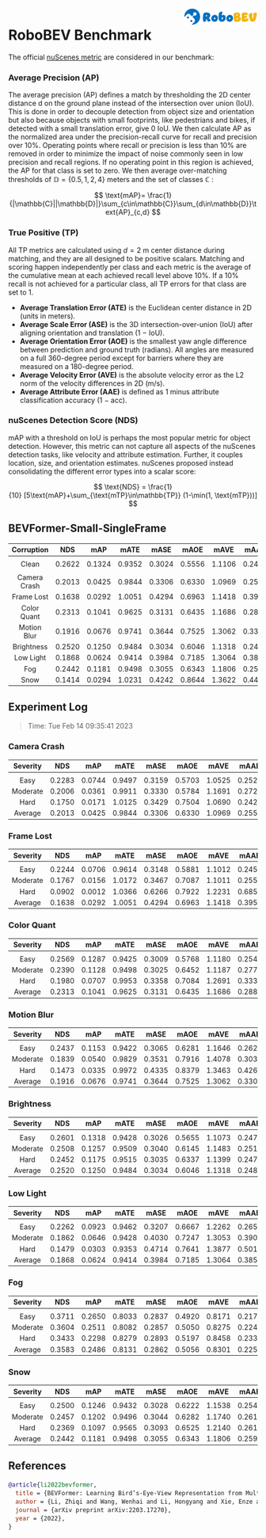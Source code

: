 <img src="../figs/logo2.png" align="right" width="30%">

# RoboBEV Benchmark

The official [nuScenes metric](https://www.nuscenes.org/object-detection/?externalData=all&mapData=all&modalities=Any) are considered in our benchmark:

### Average Precision (AP)

The average precision (AP) defines a match by thresholding the 2D center distance d on the ground plane instead of the intersection over union (IoU). This is done in order to decouple detection from object size and orientation but also because objects with small footprints, like pedestrians and bikes, if detected with a small translation error, give 0 IoU.
We then calculate AP as the normalized area under the precision-recall curve for recall and precision over 10%. Operating points where recall or precision is less than 10% are removed in order to minimize the impact of noise commonly seen in low precision and recall regions. If no operating point in this region is achieved, the AP for that class is set to zero. We then average over-matching thresholds of $\mathbb{D}=\{0.5, 1, 2, 4\}$ meters and the set of classes $\mathbb{C}$ :

$$
\text{mAP}= \frac{1}{|\mathbb{C}||\mathbb{D}|}\sum_{c\in\mathbb{C}}\sum_{d\in\mathbb{D}}\text{AP}_{c,d}
$$

### True Positive (TP)

All TP metrics are calculated using $d=2$ m center distance during matching, and they are all designed to be positive scalars. Matching and scoring happen independently per class and each metric is the average of the cumulative mean at each achieved recall level above 10%. If a 10% recall is not achieved for a particular class, all TP errors for that class are set to 1. 

- **Average Translation Error (ATE)** is the Euclidean center distance in 2D (units in meters). 
- **Average Scale Error (ASE)** is the 3D intersection-over-union (IoU) after aligning orientation and translation (1 − IoU).
- **Average Orientation Error (AOE)** is the smallest yaw angle difference between prediction and ground truth (radians). All angles are measured on a full 360-degree period except for barriers where they are measured on a 180-degree period.
- **Average Velocity Error (AVE)** is the absolute velocity error as the L2 norm of the velocity differences in 2D (m/s).
- **Average Attribute Error (AAE)** is defined as 1 minus attribute classification accuracy (1 − acc).

### nuScenes Detection Score (NDS)
mAP with a threshold on IoU is perhaps the most popular metric for object detection. However, this metric can not capture all aspects of the nuScenes detection tasks, like velocity and attribute estimation. Further, it couples location, size, and orientation estimates. nuScenes proposed instead consolidating the different error types into a scalar score:

$$
\text{NDS} = \frac{1}{10} [5\text{mAP}+\sum_{\text{mTP}\in\mathbb{TP}} (1-\min(1, \text{mTP}))]
$$

## BEVFormer-Small-SingleFrame

| **Corruption** | **NDS** | **mAP** | **mATE** | **mASE** | **mAOE** | **mAVE** | **mAAE** |
| :------------: | :-----: | :-----: | :------: | :------: | :------: | :------: | :------: |
|||||||||
| Clean | 0.2622    | 0.1324    | 0.9352     | 0.3024     | 0.5556     | 1.1106     | 0.2466     |
|||||||||
| Camera Crash | 0.2013    | 0.0425    | 0.9844     | 0.3306     | 0.6330     | 1.0969     | 0.2556     |
| Frame Lost | 0.1638    | 0.0292    | 1.0051     | 0.4294     | 0.6963     | 1.1418     | 0.3954     |
| Color Quant | 0.2313    | 0.1041    | 0.9625     | 0.3131     | 0.6435     | 1.1686     | 0.2882     |
| Motion Blur | 0.1916    | 0.0676    | 0.9741     | 0.3644     | 0.7525     | 1.3062     | 0.3307     |
| Brightness | 0.2520    | 0.1250    | 0.9484     | 0.3034     | 0.6046     | 1.1318     | 0.2486     |
| Low Light | 0.1868    | 0.0624    | 0.9414     | 0.3984     | 0.7185     | 1.3064     | 0.3859     |
| Fog | 0.2442    | 0.1181    | 0.9498     | 0.3055     | 0.6343     | 1.1806     | 0.2592     |
| Snow | 0.1414    | 0.0294    | 1.0231     | 0.4242     | 0.8644     | 1.3622     | 0.4444     |

## Experiment Log

>Time: Tue Feb 14 09:35:41 2023

### Camera Crash

| **Severity** | **NDS** | **mAP** | **mATE** | **mASE** | **mAOE** | **mAVE** | **mAAE** |
| :----------: | :-----: | :-----: | :------: | :------: | :------: | :------: | :------: |
|              |         |         |          |          |          |          |          |
|     Easy     | 0.2283    | 0.0744    | 0.9497     | 0.3159     | 0.5703     | 1.0525     | 0.2526     |
|   Moderate   | 0.2006    | 0.0361    | 0.9911     | 0.3330     | 0.5784     | 1.1691     | 0.2721     |
|     Hard     | 0.1750    | 0.0171    | 1.0125     | 0.3429     | 0.7504     | 1.0690     | 0.2422     |
|   Average    | 0.2013    | 0.0425    | 0.9844     | 0.3306     | 0.6330     | 1.0969     | 0.2556     |


### Frame Lost

| **Severity** | **NDS** | **mAP** | **mATE** | **mASE** | **mAOE** | **mAVE** | **mAAE** |
| :----------: | :-----: | :-----: | :------: | :------: | :------: | :------: | :------: |
|              |         |         |          |          |          |          |          |
|     Easy     | 0.2244    | 0.0706    | 0.9614     | 0.3148     | 0.5881     | 1.1012     | 0.2451     |
|   Moderate   | 0.1767    | 0.0156    | 1.0172     | 0.3467     | 0.7087     | 1.1011     | 0.2558     |
|     Hard     | 0.0902    | 0.0012    | 1.0366     | 0.6266     | 0.7922     | 1.2231     | 0.6852     |
|   Average    | 0.1638    | 0.0292    | 1.0051     | 0.4294     | 0.6963     | 1.1418     | 0.3954     |


### Color Quant

| **Severity** | **NDS** | **mAP** | **mATE** | **mASE** | **mAOE** | **mAVE** | **mAAE** |
| :----------: | :-----: | :-----: | :------: | :------: | :------: | :------: | :------: |
|              |         |         |          |          |          |          |          |
|     Easy     | 0.2569    | 0.1287    | 0.9425     | 0.3009     | 0.5768     | 1.1180     | 0.2540     |
|   Moderate   | 0.2390    | 0.1128    | 0.9498     | 0.3025     | 0.6452     | 1.1187     | 0.2770     |
|     Hard     | 0.1980    | 0.0707    | 0.9953     | 0.3358     | 0.7084     | 1.2691     | 0.3336     |
|   Average    | 0.2313    | 0.1041    | 0.9625     | 0.3131     | 0.6435     | 1.1686     | 0.2882     |


### Motion Blur

| **Severity** | **NDS** | **mAP** | **mATE** | **mASE** | **mAOE** | **mAVE** | **mAAE** |
| :----------: | :-----: | :-----: | :------: | :------: | :------: | :------: | :------: |
|              |         |         |          |          |          |          |          |
|     Easy     | 0.2437    | 0.1153    | 0.9422     | 0.3065     | 0.6281     | 1.1646     | 0.2624     |
|   Moderate   | 0.1839    | 0.0540    | 0.9829     | 0.3531     | 0.7916     | 1.4078     | 0.3035     |
|     Hard     | 0.1473    | 0.0335    | 0.9972     | 0.4335     | 0.8379     | 1.3463     | 0.4262     |
|   Average    | 0.1916    | 0.0676    | 0.9741     | 0.3644     | 0.7525     | 1.3062     | 0.3307     |


### Brightness

| **Severity** | **NDS** | **mAP** | **mATE** | **mASE** | **mAOE** | **mAVE** | **mAAE** |
| :----------: | :-----: | :-----: | :------: | :------: | :------: | :------: | :------: |
|              |         |         |          |          |          |          |          |
|     Easy     | 0.2601    | 0.1318    | 0.9428     | 0.3026     | 0.5655     | 1.1073     | 0.2476     |
|   Moderate   | 0.2508    | 0.1257    | 0.9509     | 0.3040     | 0.6145     | 1.1483     | 0.2512     |
|     Hard     | 0.2452    | 0.1175    | 0.9515     | 0.3035     | 0.6337     | 1.1399     | 0.2471     |
|   Average    | 0.2520    | 0.1250    | 0.9484     | 0.3034     | 0.6046     | 1.1318     | 0.2486     |


### Low Light

| **Severity** | **NDS** | **mAP** | **mATE** | **mASE** | **mAOE** | **mAVE** | **mAAE** |
| :----------: | :-----: | :-----: | :------: | :------: | :------: | :------: | :------: |
|              |         |         |          |          |          |          |          |
|     Easy     | 0.2262    | 0.0923    | 0.9462     | 0.3207     | 0.6667     | 1.2262     | 0.2659     |
|   Moderate   | 0.1862    | 0.0646    | 0.9428     | 0.4030     | 0.7247     | 1.3053     | 0.3901     |
|     Hard     | 0.1479    | 0.0303    | 0.9353     | 0.4714     | 0.7641     | 1.3877     | 0.5016     |
|   Average    | 0.1868    | 0.0624    | 0.9414     | 0.3984     | 0.7185     | 1.3064     | 0.3859     |


### Fog

| **Severity** | **NDS** | **mAP** | **mATE** | **mASE** | **mAOE** | **mAVE** | **mAAE** |
| :----------: | :-----: | :-----: | :------: | :------: | :------: | :------: | :------: |
|              |         |         |          |          |          |          |          |
|     Easy     | 0.3711    | 0.2650    | 0.8033     | 0.2837     | 0.4920     | 0.8171     | 0.2176     |
|   Moderate   | 0.3604    | 0.2511    | 0.8082     | 0.2857     | 0.5050     | 0.8275     | 0.2246     |
|     Hard     | 0.3433    | 0.2298    | 0.8279     | 0.2893     | 0.5197     | 0.8458     | 0.2332     |
|   Average    | 0.3583    | 0.2486    | 0.8131     | 0.2862     | 0.5056     | 0.8301     | 0.2251     |


### Snow

| **Severity** | **NDS** | **mAP** | **mATE** | **mASE** | **mAOE** | **mAVE** | **mAAE** |
| :----------: | :-----: | :-----: | :------: | :------: | :------: | :------: | :------: |
|              |         |         |          |          |          |          |          |
|     Easy     | 0.2500    | 0.1246    | 0.9432     | 0.3028     | 0.6222     | 1.1538     | 0.2543     |
|   Moderate   | 0.2457    | 0.1202    | 0.9496     | 0.3044     | 0.6282     | 1.1740     | 0.2618     |
|     Hard     | 0.2369    | 0.1097    | 0.9565     | 0.3093     | 0.6525     | 1.2140     | 0.2614     |
|   Average    | 0.2442    | 0.1181    | 0.9498     | 0.3055     | 0.6343     | 1.1806     | 0.2592     |



## References

```bib
@article{li2022bevformer,
  title = {BEVFormer: Learning Bird’s-Eye-View Representation from Multi-Camera Images via Spatiotemporal Transformers},
  author = {Li, Zhiqi and Wang, Wenhai and Li, Hongyang and Xie, Enze and Sima, Chonghao and Lu, Tong and Qiao, Yu and Dai, Jifeng},
  journal = {arXiv preprint arXiv:2203.17270},
  year = {2022},
}
```

